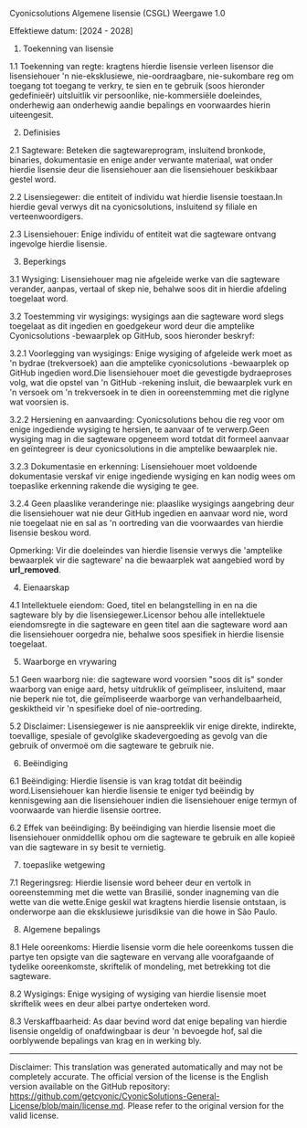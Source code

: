 Cyonicsolutions Algemene lisensie (CSGL)
Weergawe 1.0

Effektiewe datum: [2024 - 2028]

1. Toekenning van lisensie

1.1 Toekenning van regte: kragtens hierdie lisensie verleen lisensor die lisensiehouer 'n nie-eksklusiewe, nie-oordraagbare, nie-sukombare reg om toegang tot toegang te verkry, te sien en te gebruik (soos hieronder gedefinieër) uitsluitlik vir persoonlike, nie-kommersiële doeleindes, onderhewig aan onderhewig aandie bepalings en voorwaardes hierin uiteengesit.

2. Definisies

2.1 Sagteware: Beteken die sagtewareprogram, insluitend bronkode, binaries, dokumentasie en enige ander verwante materiaal, wat onder hierdie lisensie deur die lisensiehouer aan die lisensiehouer beskikbaar gestel word.

2.2 Lisensiegewer: die entiteit of individu wat hierdie lisensie toestaan.In hierdie geval verwys dit na cyonicsolutions, insluitend sy filiale en verteenwoordigers.

2.3 Lisensiehouer: Enige individu of entiteit wat die sagteware ontvang ingevolge hierdie lisensie.

3. Beperkings

3.1 Wysiging: Lisensiehouer mag nie afgeleide werke van die sagteware verander, aanpas, vertaal of skep nie, behalwe soos dit in hierdie afdeling toegelaat word.

3.2 Toestemming vir wysigings: wysigings aan die sagteware word slegs toegelaat as dit ingedien en goedgekeur word deur die amptelike Cyonicsolutions -bewaarplek op GitHub, soos hieronder beskryf:

3.2.1 Voorlegging van wysigings: Enige wysiging of afgeleide werk moet as 'n bydrae (trekversoek) aan die amptelike cyonicsolutions -bewaarplek op GitHub ingedien word.Die lisensiehouer moet die gevestigde bydraeproses volg, wat die opstel van 'n GitHub -rekening insluit, die bewaarplek vurk en 'n versoek om 'n trekversoek in te dien in ooreenstemming met die riglyne wat voorsien is.

3.2.2 Hersiening en aanvaarding: Cyonicsolutions behou die reg voor om enige ingediende wysiging te hersien, te aanvaar of te verwerp.Geen wysiging mag in die sagteware opgeneem word totdat dit formeel aanvaar en geïntegreer is deur cyonicsolutions in die amptelike bewaarplek nie.

3.2.3 Dokumentasie en erkenning: Lisensiehouer moet voldoende dokumentasie verskaf vir enige ingediende wysiging en kan nodig wees om toepaslike erkenning rakende die wysiging te gee.

3.2.4 Geen plaaslike veranderinge nie: plaaslike wysigings aangebring deur die lisensiehouer wat nie deur GitHub ingedien en aanvaar word nie, word nie toegelaat nie en sal as 'n oortreding van die voorwaardes van hierdie lisensie beskou word.

Opmerking: Vir die doeleindes van hierdie lisensie verwys die 'amptelike bewaarplek vir die sagteware' na die bewaarplek wat aangebied word by __url_removed__.

4. Eienaarskap

4.1 Intellektuele eiendom: Goed, titel en belangstelling in en na die sagteware bly by die lisensiegewer.Licensor behou alle intellektuele eiendomsregte in die sagteware en geen titel aan die sagteware word aan die lisensiehouer oorgedra nie, behalwe soos spesifiek in hierdie lisensie toegelaat.

5. Waarborge en vrywaring

5.1 Geen waarborg nie: die sagteware word voorsien "soos dit is" sonder waarborg van enige aard, hetsy uitdruklik of geïmpliseer, insluitend, maar nie beperk nie tot, die geïmpliseerde waarborge van verhandelbaarheid, geskiktheid vir 'n spesifieke doel of nie-oortreding.

5.2 Disclaimer: Lisensiegewer is nie aanspreeklik vir enige direkte, indirekte, toevallige, spesiale of gevolglike skadevergoeding as gevolg van die gebruik of onvermoë om die sagteware te gebruik nie.

6. Beëindiging

6.1 Beëindiging: Hierdie lisensie is van krag totdat dit beëindig word.Lisensiehouer kan hierdie lisensie te eniger tyd beëindig by kennisgewing aan die lisensiehouer indien die lisensiehouer enige termyn of voorwaarde van hierdie lisensie oortree.

6.2 Effek van beëindiging: By beëindiging van hierdie lisensie moet die lisensiehouer onmiddellik ophou om die sagteware te gebruik en alle kopieë van die sagteware in sy besit te vernietig.

7. toepaslike wetgewing

7.1 Regeringsreg: Hierdie lisensie word beheer deur en vertolk in ooreenstemming met die wette van Brasilië, sonder inagneming van die wette van die wette.Enige geskil wat kragtens hierdie lisensie ontstaan, is onderworpe aan die eksklusiewe jurisdiksie van die howe in São Paulo.

8. Algemene bepalings

8.1 Hele ooreenkoms: Hierdie lisensie vorm die hele ooreenkoms tussen die partye ten opsigte van die sagteware en vervang alle voorafgaande of tydelike ooreenkomste, skriftelik of mondeling, met betrekking tot die sagteware.

8.2 Wysigings: Enige wysiging of wysiging van hierdie lisensie moet skriftelik wees en deur albei partye onderteken word.

8.3 Verskaffbaarheid: As daar bevind word dat enige bepaling van hierdie lisensie ongeldig of onafdwingbaar is deur 'n bevoegde hof, sal die oorblywende bepalings van krag en in werking bly.

---
Disclaimer: This translation was generated automatically and may not be completely accurate. The official version of the license is the English version available on the GitHub repository: https://github.com/getcyonic/CyonicSolutions-General-License/blob/main/license.md. Please refer to the original version for the valid license.